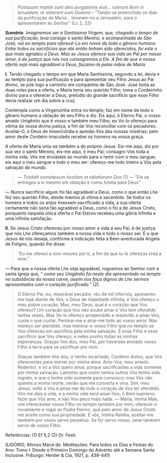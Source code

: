 > *Postquam impleti sunt dies purgationis eius… tulerunt illum in Ierusalem, ut sisterent eum Domino* – “Tendo-se preenchido os dias da purificação de Maria… levaram-no a Jerusalém, para o apresentarem ao Senhor” (Lc 2, 22)

***Sumário.** Imaginemos ver a Santíssima Virgem, que, chegado o tempo de sua purificação, leva consigo o santo Menino, e acompanhada de São José, vai ao templo para oferecê-Lo em nome de todo o gênero humano. Entre todos os sacrifícios que até então tinham sido oferecidos, foi este o que mais agradou a Deus. Mas se Jesus oferece sua vida ao Pai por nosso amor, é de justiça que nós nos consagremos a Ele. A fim de que a nossa oferta seja mais agradável a Deus, façamo-la pelas mãos de Maria.*

**I.** Tendo chegado o tempo em que Maria Santíssima, segundo a lei, devia ir ao templo para sua purificação e para apresentar seu Filho Jesus ao Pai divino, se põe logo a caminho em companhia de São José. José toma as duas rolas para a oferta, e Maria toma seu querido Filho; toma o Cordeirinho divino para o oferecer a Deus, prelúdio do grande sacrifício que esse Filho devia realizar um dia sobre a cruz.

Contempla como a Virgenzinha entra no templo; faz em nome de todo o gênero humano a oblação de seu Filho e diz: Eis aqui, ó Eterno Pai, o vosso amado Unigênito que é vosso e também meu Filho; eu Vo-lo ofereço para vítima da vossa divina justiça, a fim de Vos reconciliar com os pecadores. Aceitai-O, ó Deus de misericórdia e apiedai-Vos das nossas misérias; pelo amor deste Cordeiro imaculado recebei os homens na vossa graça.

A oferta de Maria uniu-se também a do próprio Jesus. Eis-me aqui, diz por sua vez o santo Menino, eis-me aqui, ó meu Pai; consagro-Vos toda a minha vida. Vós me enviastes ao mundo para o remir com o meu sangue; eis aqui o meu sangue e todo o meu ser: ofereço-me todo inteiro a Vós pela salvação do mundo.

> — *Tradidit semetipsum hostiam et oblationem Deo* (1) — “Ele se entregou a si mesmo em oblação e como hóstia para Deus”

— Nunca sacrifício algum foi tão agradável a Deus, como o que então Lhe fez seu querido Filho, desde menino já vítima e sacerdote. Se todos os homens e todos os anjos tivessem sacrificado a vida, a sua oferta certamente não seria tão agradável a Deus, como o foi a de Jesus Cristo, porquanto naquela única oferta o Pai Eterno recebeu uma glória infinita e uma infinita satisfação.

**II.** Se Jesus Cristo ofereceu por nosso amor a vida a seu Pai, é de justiça que nós Lhe ofereçamos também a nossa vida e todo o nosso ser. É o que Jesus de nós deseja, conforme à indicação feita à Bem-aventurada Angela de Foligno, quando lhe disse:

> “Eu me ofereci a mim mesmo por ti, a fim de que tu te ofereças toda a mim.”

— Para que a nossa oferta Lhe seja agradável, roguemos ao Senhor com a santa Igreja que, “ *como seu Unigênito foi neste dia apresentado no templo na substância da nossa carne, assim nos faça dignos de Lhe sermos apresentados com o coração purificado* ” (2).

> Ó Eterno Pai, eu, miserável pecador, réu de mil infernos, apresento-me hoje diante de Vós, o Deus de majestade infinita, e Vos ofereço o meu pobre coração. Mas, meu Deus, qual é o coração que Vos ofereço? Um coração que Vos não soube amar e Vos tem ofendido tantas vezes. Mas Vo-lo ofereço arrependido e resolvido a amar-Vos, custe o que custar. Perdoai-me e atraí-me todo ao vosso amor. Não mereço ser atendido, mas merece-o vosso Filho que no templo se Vos ofereceu em sacrifício pela minha salvação. É esse Filho e esse sacrifício que Vos ofereço, e neles ponho todas as minhas esperanças. Graças Vos dou, meu Pai, por haverdes enviado vosso Filho à terra para se sacrificar por mim.
>
> Graças também Vos dou, ó Verbo incarnado, Cordeiro divino, que Vos oferecestes para morrer por minha alma. Amo-Vos, meu amado Redentor, e só a Vós quero amar, porque sacrificastes a vida somente por minha salvação. Lamento que como tantos outros Vos tenho sido ingrato, e que o tenho sido somente para convosco; mas Vós não quereis a minha morte, senão que me converta e viva. Sim, meu Jesus, volto a Vós e pesa-me de todo o coração de Vos ter ofendido. Vós me dais a vida, e a minha vida será amar-Vos, ó Bem supremo; fazei que Vos ame, e não Vos peço mais nada. — Maria, minha Mãe, vós oferecestes vosso Filho no templo também por mim; oferecei-o novamente e rogai ao Padre Eterno, que pelo amor de Jesus Cristo me aceite como sua propriedade. E vós, minha Rainha, aceitai-me também por vosso servo perpétuo. Se for servo vosso, serei também servo de vosso Filho.

Referências: (1) Ef 5,2 (2) Or. Festi.

(LIGÓRIO, Afonso Maria de. Meditações: Para todos os Dias e Festas do Ano: Tomo I: Desde o Primeiro Domingo do Advento até a Semana Santa Inclusive. Friburgo: Herder & Cia, 1921, p. 438-441)
